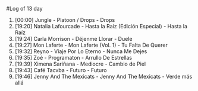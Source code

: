#Log of 13 day

1. [00:00] Jungle - Platoon / Drops - Drops
1. [19:20] Natalia Lafourcade - Hasta la Raíz (Edición Especial) - Hasta la Raíz
1. [19:24] Carla Morrison - Déjenme Llorar - Duele
1. [19:27] Mon Laferte - Mon Laferte (Vol. 1) - Tu Falta De Querer
1. [19:32] Reyno - Viaje Por Lo Eterno - Nunca Me Dejes
1. [19:35] Zoé - Programaton - Arrullo De Estrellas
1. [19:39] Ximena Sariñana - Mediocre - Cambio de Piel
1. [19:43] Café Tacvba - Futuro - Futuro
1. [19:46] Jenny And The Mexicats - Jenny And The Mexicats - Verde más allá
